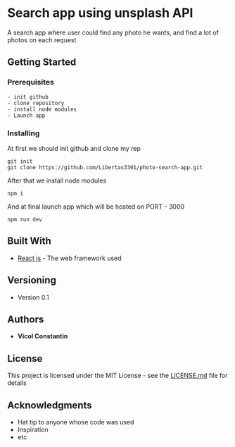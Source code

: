 # Search app using unsplash API

A search app where user could find any photo he wants, and find a lot of photos on each request

## Getting Started

### Prerequisites

```
- init github
- clone repository
- install node modules
- Launch app
```

### Installing

At first we should init github and clone my rep

```
git init
git clone https://github.com/Libertas3301/photo-search-app.git

```

After that we install node modules

```
npm i
```

And at final launch app which will be hosted on PORT - 3000

```
npm run dev
```

## Built With

- [React js](https://github.com/reactjs) - The web framework used

## Versioning

- Version 0.1

## Authors

- **Vicol Constantin**

## License

This project is licensed under the MIT License - see the [LICENSE.md](LICENSE.md) file for details

## Acknowledgments

- Hat tip to anyone whose code was used
- Inspiration
- etc
